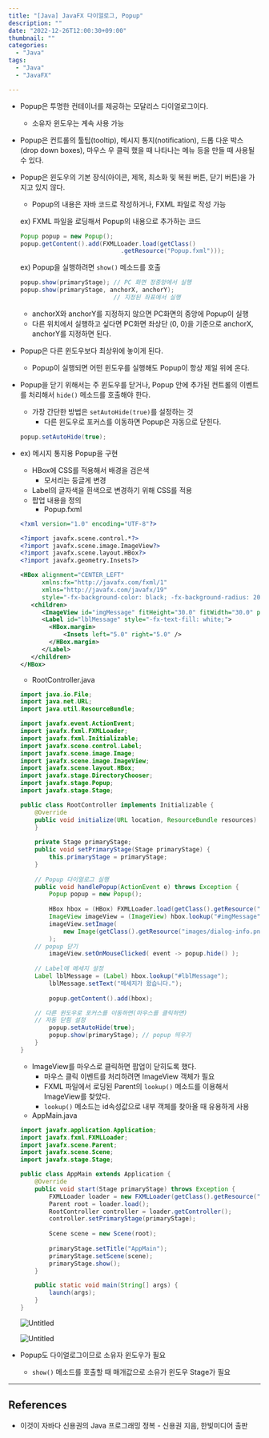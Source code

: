 ```yaml
---
title: "[Java] JavaFX 다이얼로그, Popup"
description: ""
date: "2022-12-26T12:00:30+09:00"
thumbnail: ""
categories:
  - "Java"
tags:
  - "Java"
  - "JavaFX"

---
```

<!--more-->

- Popup은 투명한 컨테이너를 제공하는 모달리스 다이얼로그이다.
    - 소유자 윈도우는 계속 사용 가능
- Popup은 컨트롤의 툴팁(tooltip), 메시지 통지(notification), 드롭 다운 박스(drop down boxes), 마우스 우 클릭 했을 때 나타나는 메뉴 등을 만들 때 사용될 수 있다.
- Popup은 윈도우의 기본 장식(아이콘, 제목, 최소화 및 복원 버튼, 닫기 버튼)을 가지고 있지 않다.
    - Popup의 내용은 자바 코드로 작성하거나, FXML 파일로 작성 가능
    
    ex) FXML 파일을 로딩해서 Popup의 내용으로 추가하는 코드
    
    ```java
    Popup popup = new Popup();
    popup.getContent().add(FXMLLoader.load(getClass()
                                .getResource("Popup.fxml")));
    ```
    
    ex) Popup을 실행하려면 `show()` 메소드를 호출
    
    ```java
    popup.show(primaryStage); // PC 화면 정중앙에서 실행
    popup.show(primaryStage, anchorX, anchorY); 
                              // 지정된 좌표에서 실행
    ```
    
    - anchorX와 anchorY를 지정하지 않으면 PC화면의 중앙에 Popup이 실행
    - 다른 위치에서 실행하고 싶다면 PC화면 좌상단 (0, 0)을 기준으로 anchorX, anchorY를 지정하면 된다.
- Popup은 다른 윈도우보다 최상위에 놓이게 된다.
    - Popup이 실행되면 어떤 윈도우를 실행해도 Popup이 항상 제일 위에 온다.
- Popup을 닫기 위해서는 주 윈도우를 닫거나, Popup 안에 추가된 컨트롤의 이벤트를 처리해서 `hide()` 메소드를 호출해야 한다.
    - 가장 간단한 방법은 `setAutoHide(true)`를 설정하는 것
        - 다른 윈도우로 포커스를 이동하면 Popup은 자동으로 닫힌다.
    
    ```java
    popup.setAutoHide(true);
    ```
    
- ex) 메시지 통지용 Popup을 구현
    - HBox에 CSS를 적용해서 배경을 검은색
        - 모서리는 둥글게 변경
    - Label의 글자색을 흰색으로 변경하기 위해 CSS를 적용
    - 팝업 내용을 정의
        - Popup.fxml
    
    ```xml
    <?xml version="1.0" encoding="UTF-8"?>
    
    <?import javafx.scene.control.*?>
    <?import javafx.scene.image.ImageView?>
    <?import javafx.scene.layout.HBox?>
    <?import javafx.geometry.Insets?>
    
    <HBox alignment="CENTER_LEFT" 
    	  xmlns:fx="http://javafx.com/fxml/1" 
    	  xmlns="http://javafx.com/javafx/19"
    	  style="-fx-background-color: black; -fx-background-radius: 20;">
       <children>
          <ImageView id="imgMessage" fitHeight="30.0" fitWidth="30.0" preserveRatio="true" />
          <Label id="lblMessage" style="-fx-text-fill: white;">
          	<HBox.margin>
          		<Insets left="5.0" right="5.0" />
          	</HBox.margin>
          </Label>
       </children>
    </HBox>
    ```
    
    - RootController.java
    
    ```java
    import java.io.File;
    import java.net.URL;
    import java.util.ResourceBundle;
    
    import javafx.event.ActionEvent;
    import javafx.fxml.FXMLLoader;
    import javafx.fxml.Initializable;
    import javafx.scene.control.Label;
    import javafx.scene.image.Image;
    import javafx.scene.image.ImageView;
    import javafx.scene.layout.HBox;
    import javafx.stage.DirectoryChooser;
    import javafx.stage.Popup;
    import javafx.stage.Stage;
    
    public class RootController implements Initializable {
    	@Override
    	public void initialize(URL location, ResourceBundle resources) {
    	}
    	
    	private Stage primaryStage;
    	public void setPrimaryStage(Stage primaryStage) {
    		this.primaryStage = primaryStage;
    	}
    	
    	// Popup 다이얼로그 실행
    	public void handlePopup(ActionEvent e) throws Exception {
    		Popup popup = new Popup();
    		
    		HBox hbox = (HBox) FXMLLoader.load(getClass().getResource("Popup.fxml"));
    		ImageView imageView = (ImageView) hbox.lookup("#imgMessage");
    		imageView.setImage(
    			new Image(getClass().getResource("images/dialog-info.png").toString())
    		);
        // popup 닫기
    		imageView.setOnMouseClicked( event -> popup.hide() );
    		
        // Label에 메세지 설정
        Label lblMessage = (Label) hbox.lookup("#lblMessage");
    		lblMessage.setText("메세지가 왔습니다.");
    		
    		popup.getContent().add(hbox);
    
        // 다른 윈도우로 포커스를 이동하면(마우스를 클릭하면)
        // 자동 닫힘 설정
    		popup.setAutoHide(true);
    		popup.show(primaryStage); // popup 띄우기
    	}
    }
    ```
    
    - ImageView를 마우스로 클릭하면 팝업이 닫히도록 했다.
        - 마우스 클릭 이벤트를 처리하려면 ImageView 객체가 필요
        - FXML 파일에서 로딩된 Parent의 `lookup()` 메소드를 이용해서 ImageView를 찾았다.
        - `lookup()` 메소드는 id속성값으로 내부 객체를 찾아올 때 유용하게 사용
    - AppMain.java
    
    ```java
    import javafx.application.Application;
    import javafx.fxml.FXMLLoader;
    import javafx.scene.Parent;
    import javafx.scene.Scene;
    import javafx.stage.Stage;
    
    public class AppMain extends Application {
    	@Override
    	public void start(Stage primaryStage) throws Exception {
    		FXMLLoader loader = new FXMLLoader(getClass().getResource("Root.fxml"));
    		Parent root = loader.load();
    		RootController controller = loader.getController();
    		controller.setPrimaryStage(primaryStage);
    		
    		Scene scene = new Scene(root);
    		
    		primaryStage.setTitle("AppMain");
    		primaryStage.setScene(scene);
    		primaryStage.show();
    	}
    
    	public static void main(String[] args) {
    		launch(args);
    	}
    }
    ```
    
    ![Untitled](/images/lang_java/javaFx/Popup/Untitled.png)
    
    ![Untitled](/images/lang_java/javaFx/Popup/Untitled%201.png)
    
- Popup도 다이얼로그이므로 소유자 윈도우가 필요
    - `show()` 메소드를 호출할 때 매개값으로 소유가 윈도우 Stage가 필요

---

## References

- 이것이 자바다 신용권의 Java 프로그래밍 정복 - 신용권 지음, 한빛미디어 출판